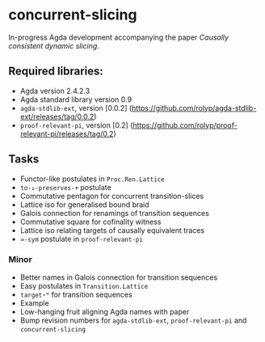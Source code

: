 # concurrent-slicing

In-progress Agda development accompanying the paper _Causally consistent
dynamic slicing_.

## Required libraries:

* Agda version 2.4.2.3
* Agda standard library version 0.9
* `agda-stdlib-ext`, version [0.0.2] (https://github.com/rolyp/agda-stdlib-ext/releases/tag/0.0.2)
* `proof-relevant-pi`, version [0.2] (https://github.com/rolyp/proof-relevant-pi/releases/tag/0.2)

## Tasks

* Functor-like postulates in `Proc.Ren.Lattice`
* `to-↓-preserves-+` postulate
* Commutative pentagon for concurrent transition-slices
* Lattice iso for generalised bound braid
* Galois connection for renamings of transition sequences
* Commutative square for cofinality witness
* Lattice iso relating targets of causally equivalent traces
* `≃-sym` postulate in `proof-relevant-pi`

### Minor

* Better names in Galois connection for transition sequences
* Easy postulates in `Transition.Lattice`
* `target⋆ᴹ` for transition sequences
* Example
* Low-hanging fruit aligning Agda names with paper
* Bump revision numbers for `agda-stdlib-ext`, `proof-relevant-pi` and `concurrent-slicing`
